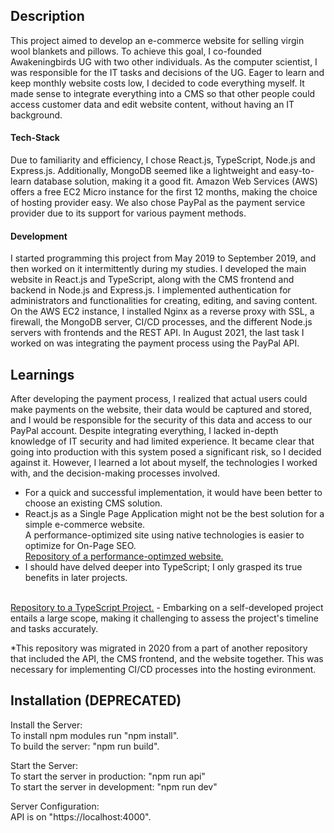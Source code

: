 ## Description
This project aimed to develop an e-commerce website for selling virgin wool blankets and pillows. To achieve this goal, I co-founded Awakeningbirds UG with two other individuals. As the computer scientist, I was responsible for the IT tasks and decisions of the UG. Eager to learn and keep monthly website costs low, I decided to code everything myself. It made sense to integrate everything into a CMS so that other people could access customer data and edit website content, without having an IT background.

#### Tech-Stack
Due to familiarity and efficiency, I chose React.js, TypeScript, Node.js and Express.js. Additionally, MongoDB seemed like a lightweight and easy-to-learn database solution, making it a good fit. Amazon Web Services (AWS) offers a free EC2 Micro instance for the first 12 months, making the choice of hosting provider easy. We also chose PayPal as the payment service provider due to its support for various payment methods. 

#### Development
I started programming this project from May 2019 to September 2019, and then worked on it intermittently during my studies. I developed the main website in React.js and TypeScript, along with the CMS frontend and backend in Node.js and Express.js. I implemented authentication for administrators and functionalities for creating, editing, and saving content. On the AWS EC2 instance, I installed Nginx as a reverse proxy with SSL, a firewall, the MongoDB server, CI/CD processes, and the different Node.js servers with frontends and the REST API. In August 2021, the last task I worked on was integrating the payment process using the PayPal API.

## Learnings
After developing the payment process, I realized that actual users could make payments on the website, their data would be captured and stored, and I would be responsible for the security of this data and access to our PayPal account. Despite integrating everything, I lacked in-depth knowledge of IT security and had limited experience. It became clear that going into production with this system posed a significant risk, so I decided against it. However, I learned a lot about myself, the technologies I worked with, and the decision-making processes involved.

- For a quick and successful implementation, it would have been better to choose an existing CMS solution.
- React.js as a Single Page Application might not be the best solution for a simple e-commerce website.
<br> A performance-optimized site using native technologies is easier to optimize for On-Page SEO. <br>
<a href="https://github.com/Bjarne96/webbase">Repository of a performance-optimzed website.</a>
- I should have delved deeper into TypeScript; I only grasped its true benefits in later projects.
<br>
<a href="https://github.com/Bjarne96/learn-with-karel">Repository to a TypeScript Project.</a>
- Embarking on a self-developed project entails a large scope, making it challenging to assess the project's timeline and tasks accurately.

*This repository was migrated in 2020 from a part of another repository that included the API, the CMS frontend, and the website together. This was necessary for implementing CI/CD processes into the hosting evironment.
## Installation (DEPRECATED)
Install the Server: <br>
To install npm modules run "npm install".<br>
To build the server: "npm run build".<br>

Start the Server:<br>
To start the server in production: "npm run api"<br>
To start the server in development: "npm run dev"<br>

Server Configuration:<br>
API is on "https://localhost:4000".